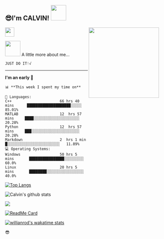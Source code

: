 <h2>😎I'm CALVIN! <img src="https://media.giphy.com/media/12oufCB0MyZ1Go/giphy.gif" width="50"></h2>
<img align='right' src="https://media.giphy.com/media/XygjTu9F7IRj3lijJ7/giphy.gif" width="230">
<p><img src="https://media.giphy.com/media/WUlplcMpOCEmTGBtBW/giphy.gif" width="30"> 
</em></p>
<img src="https://media.giphy.com/media/VgCDAzcKvsR6OM0uWg/giphy.gif" width="50"> A little more about me...  

```CPP
JUST DO IT!√
```
---
<!--START_SECTION:waka-->
**I'm an early 🐤** 
```
📊 **This week I spent my time on** 
```
```text
💬 Languages: 
C++                      66 hrs 40 mins      ████████████████████░░░░░   85.01%
MATLAB                   12  hrs 57 mins     ████░░░░░░░░░░░░░░░░░░░░░   20.28% 
Python                   12  hrs 57 mins     ███░░░░░░░░░░░░░░░░░░░░░░   20.28% 
Markdown                 2  hrs 1 min        █░░░░░░░░░░░░░░░░░░░░░░░░   11.89% 
💻 Operating Systems: 
Windows                  50 hrs 5 mins       ████████████████░░░░░░░░░   60.0%
Linux                    20 hrs 5 mins       ████████░░░░░░░░░░░░░░░░░   40.0%
```

[![Top Langs](https://github-readme-stats.vercel.app/api/top-langs/?username=CalvinStudio&repo=SeisCL)](https://github.com/CalvinStudio/SeisCL)

![Calvin's github stats](https://github-readme-stats.vercel.app/api?username=CalvinStudio&show_icons=true&theme=radical)

![](https://visitor-badge.glitch.me/badge?page_id=CalvinStudio.readme)

[![ReadMe Card](https://github-readme-stats.vercel.app/api/pin/?username=CalvinStudio&repo=SeisCL)](https://github.com/CalvinStudio/SeisCL)

[![willianrod's wakatime stats](https://github-readme-stats.vercel.app/api/wakatime?username=CalvinStudio)](https://github.com/CalvinStudio/SeisCL)

😎
